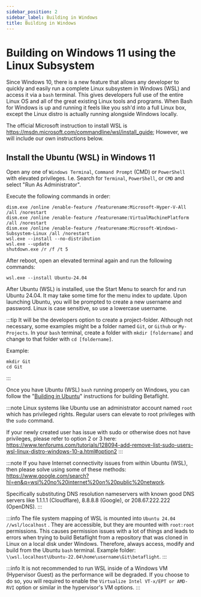 ```yaml
---
sidebar_position: 2
sidebar_label: Building in Windows
title: Building in Windows
---
```


# Building on Windows 11 using the Linux Subsystem

Since Windows 10, there is a new feature that allows any developer to quickly and easily run a complete Linux subsystem in Windows (WSL) and access it via a `bash` terminal. This gives developers full use of the entire Linux OS and all of the great existing Linux tools and programs. When Bash for Windows is up and running it feels like you ssh'd into a full Linux box, except the Linux distro is actually running alongside Windows locally.

The official Microsoft instruction to install WSL is https://msdn.microsoft.com/commandline/wsl/install_guide; However, we will include our own instructions below.

## Install the Ubuntu (WSL) in Windows 11

Open any one of `Windows Terminal`, `Command Prompt` (CMD) or `PowerShell` with elevated privileges. I.e. Search for `Terminal`, `PowerShell`, or `CMD` and select "Run As Administrator".

Execute the following commands in order:

```
dism.exe /online /enable-feature /featurename:Microsoft-Hyper-V-All /all /norestart
dism.exe /online /enable-feature /featurename:VirtualMachinePlatform /all /norestart
dism.exe /online /enable-feature /featurename:Microsoft-Windows-Subsystem-Linux /all /norestart
wsl.exe --install --no-distribution
wsl.exe --update
shutdown.exe /r /f /t 5
```

After reboot, open an elevated terminal again and run the following commands:

```
wsl.exe --install Ubuntu-24.04
```

After Ubuntu (WSL) is installed, use the Start Menu to search for and run Ubuntu 24.04. It may take some time for the menu index to update. Upon launching Ubuntu, you will be prompted to create a new username and password. Linux is case sensitive, so use a lowercase username.

:::tip
It will be the developers option to create a project-folder. Although not necessary, some examples might be a folder named `Git`, or `Github` or `My-Projects`. In your `bash` terminal, create a folder with `mkdir [foldername]` and change to that folder with `cd [foldername]`.

Example:

```
mkdir Git
cd Git
```

:::

Once you have Ubuntu (WSL) `bash` running properly on Windows, you can follow the "[Building in Ubuntu](Building-in-Ubuntu)" instructions for building Betaflight.

:::note
Linux systems like Ubuntu use an administrator account named `root` which has privileged rights. Regular users can elevate to root privileges with the `sudo` command.

If your newly created user has issue with sudo or otherwise does not have privileges, please refer to option 2 or 3 here: https://www.tenforums.com/tutorials/128094-add-remove-list-sudo-users-wsl-linux-distro-windows-10-a.html#option2
:::

:::note
If you have Internet connectivity issues from within Ubuntu (WSL), then please solve using some of these methods: https://www.google.com/search?hl=en&q=wsl%20no%20internet%20on%20public%20network.

Specifically substituting DNS resolution nameservers with known good DNS servers like 1.1.1.1 (Cloudflare), 8.8.8.8 (Google), or 208.67.222.222 (OpenDNS).
:::

:::info
The file system mapping of WSL is mounted into `Ubuntu 24.04 //wsl/localhost` . They are accessible, but they are mounted with `root:root` permissions. This causes permission issues with a lot of things and leads to errors when trying to build Betaflight from a repository that was cloned in Linux on a local disk under Windows. Therefore, always access, modify and build from the Ubuntu `bash` terminal.
Example folder: `\\wsl.localhost\Ubuntu-22.04\home\username\Git\betaflight`.
:::

:::info
It is not recommended to run WSL inside of a Windows VM (Hypervisor Guest) as the performance will be degraded. If you choose to do so, you will required to enable the `Virtualize Intel VT-x/EPT or AMD-RVI` option or similar in the hypervisor's VM options.
:::
